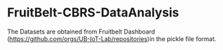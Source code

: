 # FruitBelt-CBRS-DataAnalysis
The Datasets are obtained from Fruitbelt Dashboard (https://github.com/orgs/UB-IoT-Lab/repositories)in the pickle file format.
